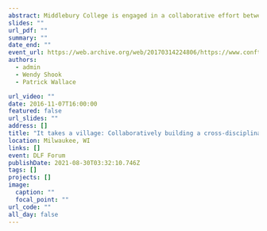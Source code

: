 ```yaml
---
abstract: Middlebury College is engaged in a collaborative effort between librarians, ITS, and faculty to define, plan, and implement a digital preservation and access system that answers the varied needs across multiple disciplines. We discussed the challenges, strategies, and insights encountered throughout this process, including our participation in [DLF’s eResearch Network](https://www.diglib.org/opportunities/e-research-network/). [Our slides](https://osf.io/sb6pk/) are available, as well.
slides: ""
url_pdf: ""
summary: ""
date_end: ""
event_url: https://web.archive.org/web/20170314224806/https://www.conftool.pro/dlf2016/sessions.php
authors: 
  - admin
  - Wendy Shook
  - Patrick Wallace

url_video: ""
date: 2016-11-07T16:00:00
featured: false
url_slides: ""
address: []
title: "It takes a village: Collaboratively building a cross-disciplinary digital repository"
location: Milwaukee, WI
links: []
event: DLF Forum
publishDate: 2021-08-30T03:32:10.746Z
tags: []
projects: []
image:
  caption: ""
  focal_point: ""
url_code: ""
all_day: false
---
```

